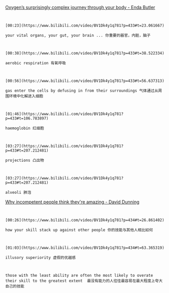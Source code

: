 [Oxygen’s surprisingly complex journey through your body - Enda Butler](https://www.bilibili.com/video/BV1Dk4y1q781?p=433)

```ad-note


[00:23](https://www.bilibili.com/video/BV1Dk4y1q781?p=433#t=23.061667)

your vital organs, your gut, your brain ... 你重要的器官，内脏，脑子

```
```ad-note


[00:38](https://www.bilibili.com/video/BV1Dk4y1q781?p=433#t=38.522334)

aerobic respiration 有氧呼吸

```
```ad-note


[00:56](https://www.bilibili.com/video/BV1Dk4y1q781?p=433#t=56.637313)

gas enter the cells by defusing in from their surroundings 气体通过从周围环境中化解进入细胞

```
```ad-note


[01:46](https://www.bilibili.com/video/BV1Dk4y1q781?p=433#t=106.783897)

haemoglobin 红细胞

```
```ad-note


[03:27](https://www.bilibili.com/video/BV1Dk4y1q781?p=433#t=207.212481)

projections 凸出物

```
```ad-note


[03:27](https://www.bilibili.com/video/BV1Dk4y1q781?p=433#t=207.212481)

alveoli 肺泡

```

[Why incompetent people think they're amazing - David Dunning](https://www.bilibili.com/video/BV1Dk4y1q781?p=434)

```ad-note


[00:26](https://www.bilibili.com/video/BV1Dk4y1q781?p=434#t=26.861402)

how your skill stack up against other people 你的技能与其他人相比如何

```

```ad-note


[01:03](https://www.bilibili.com/video/BV1Dk4y1q781?p=434#t=63.365319)

illusory superiority 虚假的优越感

```

```ad-note


those with the least ability are often the most likely to overate their skill to the greatest extent  最没有能力的人往往最容易在最大程度上夸大自己的技能

```